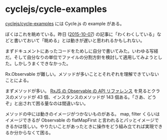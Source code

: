 # cyclejs/cycle-examples

[cyclejs/cycle-examples][] には Cycle.js の example がある。

ぼくはこれを眺めている。昨日 ([2015-10-07][]) の記事に「わくわくしている」などと書いておいて「眺める」とは動きが遅いと思われるかもしれない。

まずドキュメントにあったコードをためしに自分で書いてみた。いわゆる写経だ。そして自分なりの単位でファイルの分割方針を検討して適用してみようとした。しかしうまくできなかった。

Rx.Observable が難しい。メソッドが多いこととそれぞれを理解できていないことによる。

まずメソッドが多い。 [RxJS の Observable の API リファレンス](https://github.com/Reactive-Extensions/RxJS/blob/master/doc/api/core/observable.md) を見るとクラスのメソッドが 43 個、インスタンスのメソッドが 143 個ある。「さあ、どうぞ」と出されて困る量なのは間違いない。

メソッドの中には動きのイメージがつかないものがある。 map, filter くらいはイメージできるが Observable の flatMapFirst と言われるとパッとイメージできるかは怪しい。やりたいことがあったときに操作をどう組み立てれば実現できるか分からなくて困る。

[2015-10-07]: https://blog.bouzuya.net/2015/10/07/
[cyclejs/cycle-examples]: https://github.com/cyclejs/cycle-examples
